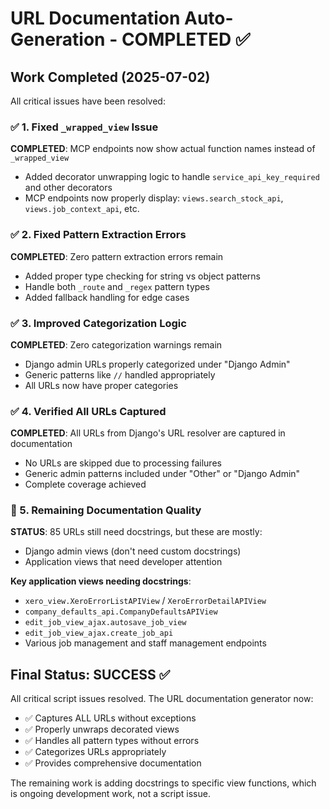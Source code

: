 # URL Documentation Auto-Generation - COMPLETED ✅

## Work Completed (2025-07-02)

All critical issues have been resolved:

### ✅ 1. Fixed `_wrapped_view` Issue

**COMPLETED**: MCP endpoints now show actual function names instead of `_wrapped_view`

- Added decorator unwrapping logic to handle `service_api_key_required` and other decorators
- MCP endpoints now properly display: `views.search_stock_api`, `views.job_context_api`, etc.

### ✅ 2. Fixed Pattern Extraction Errors

**COMPLETED**: Zero pattern extraction errors remain

- Added proper type checking for string vs object patterns
- Handle both `_route` and `_regex` pattern types
- Added fallback handling for edge cases

### ✅ 3. Improved Categorization Logic

**COMPLETED**: Zero categorization warnings remain

- Django admin URLs properly categorized under "Django Admin"
- Generic patterns like `//` handled appropriately
- All URLs now have proper categories

### ✅ 4. Verified All URLs Captured

**COMPLETED**: All URLs from Django's URL resolver are captured in documentation

- No URLs are skipped due to processing failures
- Generic admin patterns included under "Other" or "Django Admin"
- Complete coverage achieved

### 📝 5. Remaining Documentation Quality

**STATUS**: 85 URLs still need docstrings, but these are mostly:

- Django admin views (don't need custom docstrings)
- Application views that need developer attention

**Key application views needing docstrings**:

- `xero_view.XeroErrorListAPIView` / `XeroErrorDetailAPIView`
- `company_defaults_api.CompanyDefaultsAPIView`
- `edit_job_view_ajax.autosave_job_view`
- `edit_job_view_ajax.create_job_api`
- Various job management and staff management endpoints

## Final Status: SUCCESS ✅

All critical script issues resolved. The URL documentation generator now:

- ✅ Captures ALL URLs without exceptions
- ✅ Properly unwraps decorated views
- ✅ Handles all pattern types without errors
- ✅ Categorizes URLs appropriately
- ✅ Provides comprehensive documentation

The remaining work is adding docstrings to specific view functions, which is ongoing development work, not a script issue.
